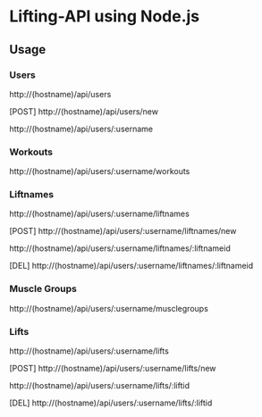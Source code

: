 Lifting-API using Node.js
================

## Usage

### Users

http://(hostname)/api/users 

[POST] http://(hostname)/api/users/new

http://(hostname)/api/users/:username

### Workouts

http://(hostname)/api/users/:username/workouts

### Liftnames

http://(hostname)/api/users/:username/liftnames

[POST] http://(hostname)/api/users/:username/liftnames/new

http://(hostname)/api/users/:username/liftnames/:liftnameid

[DEL] http://(hostname)/api/users/:username/liftnames/:liftnameid

### Muscle Groups

http://(hostname)/api/users/:username/musclegroups

### Lifts

http://(hostname)/api/users/:username/lifts

[POST] http://(hostname)/api/users/:username/lifts/new

http://(hostname)/api/users/:username/lifts/:liftid

[DEL] http://(hostname)/api/users/:username/lifts/:liftid

